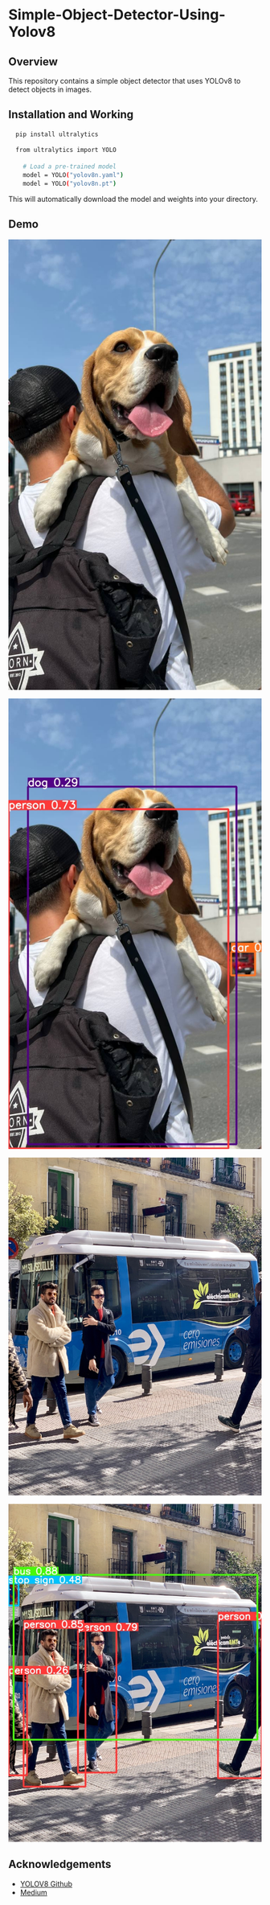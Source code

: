 
# Simple-Object-Detector-Using-Yolov8


## Overview

This repository contains a simple object detector that uses YOLOv8 to detect objects in images. 
## Installation and Working

```bash
  pip install ultralytics
```
```bash
  from ultralytics import YOLO

    # Load a pre-trained model
    model = YOLO("yolov8n.yaml")  
    model = YOLO("yolov8n.pt") 
```
This will automatically download the model and weights into your directory.
## Demo

![Alt text](https://github.com/shubhvashishth/Simple-Object-Detector-Using-Yolov8/blob/fc34d8473bb9bfd1d69c3f430e561f5f6d88d9fd/dog.jpeg?raw=true "Title")

![Alt text](https://github.com/shubhvashishth/Simple-Object-Detector-Using-Yolov8/blob/main/runs/detect/predict/dog.jpeg?raw=true "Title")


![Alt text](https://github.com/shubhvashishth/Simple-Object-Detector-Using-Yolov8/blob/main/bus.jpg?raw=true "Title")

![Alt text](https://github.com/shubhvashishth/Simple-Object-Detector-Using-Yolov8/blob/main/runs/detect/predict/bus.jpg?raw=true "Title")
## Acknowledgements

 - [YOLOV8 Github](https://github.com/ultralytics/ultralytics/issues/1125)
 - [Medium](https://towardsdatascience.com/enhanced-object-detection-how-to-effectively-implement-yolov8-afd1bf6132ae)


